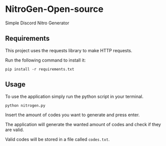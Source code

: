 # NitroGen-Open-source

Simple Discord Nitro Generator

## Requirements

This project uses the requests library to make HTTP requests.

Run the following command to install it:

```shell
pip install -r requirements.txt
```

## Usage

To use the application simply run the python script in your terminal.

```shell
python nitrogen.py
```

Insert the amount of codes you want to generate and press enter.

The application will generate the wanted amount of codes and check if they are valid.

Valid codes will be stored in a file called `codes.txt`.
